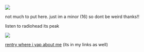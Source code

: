 ![](https://komarev.com/ghpvc/?username=caninepoetry)

not much to put here. just im a minor (16) so dont be weird thanks!!

listen to radiohead its peak

![](https://img.pokemondb.net/sprites/heartgold-soulsilver/normal/mightyena.png)

[rentry where i yap about me](https://rentry.co/theblastoiseblues) (its in my links as well)
